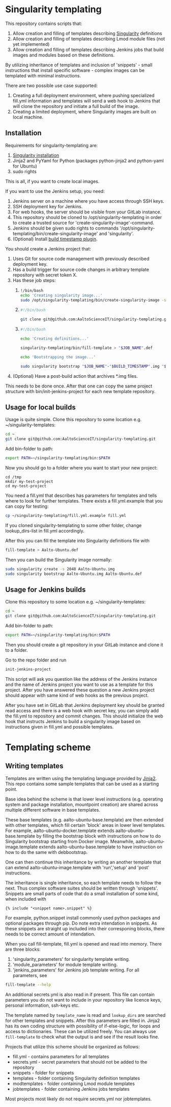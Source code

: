# Singularity templating

This repository contains scripts that:

1. Allow creation and filling of templates describing 
   [Singularity](http://singularity.lbl.gov) definitions
2. Allow creation and filling of templates describing Lmod module files
   (not yet implemented)
3. Allow creation and filling of templates describing Jenkins jobs that build 
   images and modules based on these definitions.

By utilizing inheritance of templates and inclusion of 'snippets' - small 
instructions that install specific software - complex images can be templated
with minimal instructions.

There are two possible use case supported:

1. Creating a full deployment environment, where pushing specialized
   fill.yml information and templates will send a web hook to Jenkins
   that will clone the repository and initiate a full build of the
   image.
2. Creating a limited deployment, where Singularity images are built
   on local machine.

## Installation

Requirements for singularity-templating are:

1. [Singularity installation](http://singularity.lbl.gov/install-linux)
2. Jinja2 and PyYaml for Python (packages python-jinja2 and python-yaml for 
   Ubuntu)
3. sudo rights

This is all, if you want to create local images.

If you want to use the Jenkins setup, you need:
1. Jenkins server on a machine where you have access through SSH keys.
2. SSH deployment key for Jenkins.
3. For web hooks, the server should be visible from your GitLab instance.
4. This repository should be cloned to /opt/singularity-templating in order to
   create a trusted source for 'create-singularity-image'-command.
5. Jenkins should be given sudo rights to commands 
   '/opt/singularity-templating/bin/create-singularity-image' and 'singularity'.
6. (Optional) Install
   [build timestamp plugin](https://wiki.jenkins.io/display/JENKINS/Build+Timestamp+Plugin).

You should create a Jenkins project that:
1. Uses Git for source code management with previously described deployment key.
2. Has a build trigger for source code changes in arbitrary template repository
   with secret token X.
3. Has these job steps:
   1. ```sh
      !/bin/bash
      echo 'Creating singularity image...'
      sudo /opt/singularity-templating/bin/create-singularity-image -s 6144 "$JOB_NAME"-"$BUILD_TIMESTAMP".img
      ```
   2. ```sh
      #!/bin/bash

      git clone git@github.com:AaltoScienceIT/singularity-templating.git
      ```
   3. ```sh
      #!/bin/bash

      echo 'Creating definitions...'

      singularity-templating/bin/fill-template > "$JOB_NAME".def

      echo 'Bootstrapping the image...'

      sudo singularity bootstrap "$JOB_NAME"-"$BUILD_TIMESTAMP".img "$JOB_NAME".def
      ```
4. (Optional) Have a post-build action that archives *.img files.

This needs to be done once. After that one can copy the same project structure 
with bin/init-jenkins-project for each new template repository.

## Usage for local builds

Usage is quite simple. Clone this repository to some location
e.g. ~/singularity-templates:
```sh
cd ~
git clone git@github.com:AaltoScienceIT/singularity-templating.git
```

Add bin-folder to path:
```sh
export PATH=~/singularity-templating/bin:$PATH
```

Now you should go to a folder where you want to start your new project:
```
cd /tmp
mkdir my-test-project
cd my-test-project
```

You need a fill.yml that describes has parameters for templates and tells where
to look for further templates. There exists a fill.yml.example that you can copy
for testing:
```sh
cp ~/singularity-templating/fill.yml.example fill.yml
```
If you cloned singularity-templating to some other folder, change 
lookup\_dirs-list in fill.yml accordingly.

After this you can fill the template into Singularity definitions file with
```sh
fill-template > Aalto-Ubuntu.def
```

Then you can build the Singularity image normally:
```sh
sudo singularity create -s 2048 Aalto-Ubuntu.img
sudo singularity bootstrap Aalto-Ubuntu.img Aalto-Ubuntu.def
```

## Usage for Jenkins builds

Clone this repository to some location
e.g. ~/singularity-templates:
```sh
cd ~
git clone git@github.com:AaltoScienceIT/singularity-templating.git
```

Add bin-folder to path:
```sh
export PATH=~/singularity-templating/bin:$PATH
```

Then you should create a git repository in your GitLab instance and 
clone it to a folder.

Go to the repo folder and run 
```sh
init-jenkins-project
```

This script will ask you question like the address of the Jenkins instance
and the name of Jenkins project you want to use as a template for this
project. After you have answered these question a new Jenkins project
should appear with same kind of web hooks as the previous project.

After you have set in GitLab that Jenkins deployment key should be granted
read access and there is a web hook with secret key, you can simply add the
fill.yml to repository and commit changes. This should initialize the
web hook that instructs Jenkins to build a singularity image based on
instructions given in fill.yml and possible templates.

# Templating scheme

## Writing templates

Templates are written using the templating language provided by 
[Jinja2](http://jinja.pocoo.org/). This repo contains some sample
templates that can be used as a starting point.

Base idea behind the scheme is that lower level instructions (e.g.
operating system and package installation, mountpoint creation) are shared 
across multiple different software in base templates.

These base templates (e.g. aalto-ubuntu-base.template) are then extended
with other templates, which fill certain 'block' areas in lower level
templates. For example, aalto-ubuntu-docker.template extends 
aalto-ubuntu-base.template by filling the bootstrap block with instructions
on how to do Singularity bootstrap starting from Docker image. Meanwhile,
aalto-ubuntu-image.template extends aalto-ubuntu-base.template to have
instruction on how to do the same with debbootstrap.

One can then continue this inheritance by writing an another template that can
extend aalto-ubuntu-image.template with 'run','setup' and 'post' instructions.

The inheritance is single inheritance, so each template needs to follow
the next. Thus complex software suites should be written through 'snippets'.
Snippets are small parts of code that do a small installation of some kind, when included with
```
{% include "<snippet name>.snippet" %}
```
For example, python.snippet install commonly used python packages and optional
packages through pip. Do note extra intendation in snippets. As these snippets
are straight up included into their corresponing blocks, there needs to be 
correct amount of intendation.

When you call fill-template, fill.yml is opened and read into memory. There
are three blocks:
1. 'singularity_parameters' for singularity template writing.
2. 'module_parameters' for module template writing.
3. 'jenkins_parameters' for Jenkins job template writing.
For all parameters, see 
```sh
fill-template --help
```
An additional secrets.yml is also read in if present. This file can contain
parameters you do not want to include in your repository like licence keys,
personal information, ssh-keys etc.

The template named by `template_name` is read and `lookup_dirs` are searched
for other templates and snippets. After this parameters are filled in. Jinja2
has its own coding structure with possibility of if-else-logic, for loops and
access to dictionaries. These can be utilized freely. You can always use
`fill-template` to check what the output is and see if the result looks fine.

Projects that utilize this scheme should be organized as follows:
- fill.yml - contains parameters for all templates
- secrets.yml - secret parameters that should not be added to the repository
- snippets - folder for snippets
- templates - folder containing Singularity definition templates
- modtemplates - folder containing Lmod module templates
- jobtemplates - folder containing Jenkins jobs templates

Most projects most likely do not require secrets.yml nor jobtemplates.
